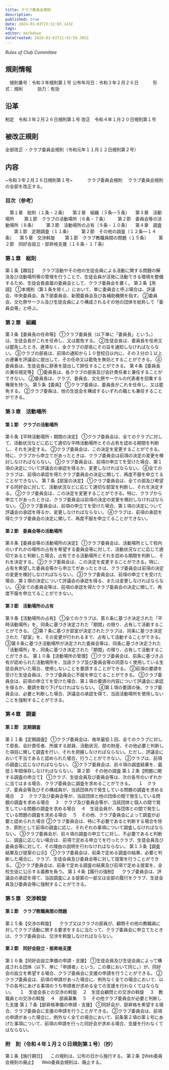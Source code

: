 ```yaml
---
title: クラブ委員会規則
description: 
published: true
date: 2024-03-03T23:32:03.143Z
tags: 
editor: markdown
dateCreated: 2024-03-03T21:42:59.305Z
---
```


*Rules of Club Committee*
## 規則情報
&emsp;規則番号：令和３年規則第１号
公布年月日：令和３年２月２６日
　　　形式：規則
　　　効力：有効
## 沿革
制定　令和３年２月２６日規則第１号
改正　令和４年１月２０日規則第１号
## 被改正規則
全部改正
・クラブ委員会規則（令和元年１１月１２日規則第２号）
## 内容
~令和３年２月２６日規則第１号~
　　　クラブ委員会規則
　クラブ委員会規則の全部を改正する。
### 目次（参考）
&emsp;第１章　総則（１条・２条）
　第２章　組織（３条―５条）
　第３章　活動場所
　　第１節　クラブの活動場所（６条・７条）
　　第２節　委員会等の活動場所（８条）
　　第３節　活動場所の占有（９条・１０条）
　第４章　調査
　　第１節　定期調査（１１条）
　　第２節　その他の調査（１２条―１４条）
　第５章　交渉斡旋
　　第１節　クラブ教職員間の問題（１５条）
　　第２節　同好会設立・部昇格支援（１６条・１７条）
### 第１章　総則
第１条【趣旨】
　クラブ活動やその他の生徒会員による活動に関する問題の解決及び活動場所等の管理を行うことで、生徒会員が活発に活動できる環境を整備するため、生徒会長直属の委員会として、クラブ委員会を置く。
第２条【用語】
①本規則（第１条を除く。）において、単に委員会と呼ぶ場合は、評議会、中央委員会、各下部委員会、新聞委員会及び各補助機関を指す。
②委員会、文化祭サークル及び生徒会員により構成されるその他の団体を総称して「委員会等」と呼ぶ。
### 第２章　組織
第３条【委員長の任命等】
①クラブ委員長（以下単に「委員長」という。）は、生徒会長がこれを任命し、又は罷免する。
②生徒会長は、委員長を任命又は罷免したとき、遅滞なく、全クラブの部長にその旨を通知しなければならない。
③クラブの部長は、前項の通知から１０登校日以内に、その３分の１以上の連署を評議会に提出して、その任命又は罷免を無効とすることができる。
④委員長は、生徒会長に辞表を提出して辞任することができる。
第４条【委員長の兼任規定等】
①委員長は、各クラブの部長及び会計責任者と兼任することができない。
②委員長は、クラブ、委員会、文化祭サークルの代表者を招集する権限を持つ。
第５条【委員】
①クラブ委員は、委員長がこれを任命し、又は罷免する。
②クラブ委員は、他の生徒会を構成するいずれの職とも兼任することができる。
### 第３章　活動場所
#### 第１節　クラブの活動場所
第６条【平時活動場所・期間の決定】
①クラブ委員会は、全てのクラブに対して、活動状況などに応じて適切な平時活動場所とその占有を認める期間を判断し、それを決定する。
②クラブ委員会は、この決定を変更することができる。特に、クラブから申立てがあったときは、クラブ委員会は前項の決定の変更を検討しなければならない。
③クラブ委員会は、前項の申立てを受けた場合、第１項の決定について評議会の承認を得るか、変更しなければならない。
④全てのクラブは、前項の承認を得たクラブ委員会の決定に関して、再度不服を申立てることができない。
第７条【部室の決定】
①クラブ委員会は、全ての部及び希望する同好会に対して、活動状況などに応じて適切な部室を判断し、それを決定する。
②クラブ委員会は、この決定を変更することができる。特に、クラブから申立てがあったときは、クラブ委員会は前項の決定の変更を検討しなければならない。
③クラブ委員会は、前項の申立てを受けた場合、第１項の決定について評議会の承認を得るか、変更しなければならない。
④クラブは、前項の承認を得たクラブ委員会の決定に関して、再度不服を申立てることができない。
#### 第２節　委員会等の活動場所
第８条【委員会等の活動場所の決定】
①クラブ委員会は、活動場所として校内のいずれかの場所の占有を希望する委員会等に対して、活動状況などに応じて適切であると判断した場合、占有できる活動場所とそれを認める期間を判断し、それを決定する。
②クラブ委員会は、この決定を変更することができる。特に、占有を希望した委員会等から申立てがあったときは、クラブ委員会は前項の決定の変更を検討しなければならない。
③クラブ委員会は、前項の申立てを受けた場合、第１項の決定について評議会の承認を得る、または変更しなければならない。
④全ての委員会等は、前項の承認を得たクラブ委員会の決定に関して、再度不服を申立てることができない。
#### 第３節　活動場所の占有
第９条【活動場所の占有】
①全てのクラブは、第６条に基づき決定された「平時活動場所」を、同条に基づき決定された「期間」の限り、占有して活動することができる。
②第７条に基づき部室が決定されたクラブは、同条に基づき決定された「部室」を、その変更が行われるまで、占有して活動することができる。
③第８条に基づき活動場所が決定された委員会等は、同条に基づき決定された「活動場所」を、同条に基づき決定された「期間」の限り、占有して活動することができる。
第１０条【活動場所の管理】
①クラブ委員会は、前条に基づき占有が認められた活動場所を、当該クラブ及び委員会等の同意なく使用している生徒会員がいた場合、使用しないことを要請することができる。
②前項の要請を受けた生徒会員は、クラブ委員会に不服を申立てることができる。
③クラブ委員会は、前項の申立てを受けた場合、第１項の要請の内容について評議会に承認を得るか、要請を取り下げなければならない。
④第１項の要請の後、クラブ委員会は、必要と判断した場合、評議会の承認を得て、当該活動場所を使用しないことを強制することができる。
### 第４章　調査
#### 第１節　定期調査
第１１条【定期調査】
①クラブ委員会は、毎年最低１回、全てのクラブに対して部長、会計責任者、所属する部員、活動状況、部の財産、その他必要と判断した項目に関して調査を行い、それを把握しなければならない。ただし、評議会において不当であると認められた場合、行うことができない。
②クラブは、前項の調査に応じなければならない。
③クラブ委員会は、前々項の調査結果を、最低１年間保存しなければならない。
第２節　その他の調査
第１２条【問題に関する調査の申立て】
①クラブ、生徒会員及び委員会等は、次の各号のいずれかに当てはまる場合、クラブ委員会に調査を求めることができる。
　１　クラブ、委員会等及びその構成員が、当該団体内で発生している問題の調査を求める場合
　２　クラブ及び委員会等が、当該団体と他の団体の間で発生している問題の調査を求める場合
　３　クラブ及び委員会等が、当該団体と個人の間で発生している問題の調査を求める場合
　４　生徒会員が、各団体との間で発生している問題の調査を求める場合
　５　その他、クラブ委員会によって調査が必要と認められた場合
②クラブ委員会は、特に不必要であると判断する場合を除き、原則として前項の調査に応じ、それぞれの事項について調査しなければならない。
③クラブ委員会が、前々項の調査の申立てに対し、不必要であると判断し、調査に応じない場合は、前項で定める申立てを行ったクラブ、生徒会員及び委員会等に対して、その理由の説明を行わなければならない。
第１３条【調査結果及び提案の公示】
①クラブ委員会は、前条で定める調査の結果、必要と判断した場合に、クラブ、生徒会員及び委員会等に対して提案を行うことができる。
②クラブ委員会は、前条で定める調査の結果及び前項で定める提案を、全校生徒に公示する義務を負う。
第１４条【履行の強制】
　クラブ委員会は、評議会の承認を得て、当該調査による提案の一部又は全部の履行をクラブ、生徒会員及び委員会等に強制することができる。
### 第５章　交渉斡旋
#### 第１節　クラブ教職員間の問題
第１５条【交渉の斡旋】
　クラブ又はクラブの部員が、顧問その他の教職員に対してクラブ活動に関する要求をするに当たって、クラブ委員会に申立てたときは、クラブ委員会は、交渉を斡旋しなければならない。
#### 第２節　同好会設立・部昇格支援
第１６条【同好会設立準備の申請・支援】
①生徒会員及び生徒会員によって構成される団体（以下、単に「申請者」という。この章において同じ。）が、同好会の設立を希望する場合、クラブ委員会に支援の申請を行うことができる。
②クラブ委員会は、前項の申請があった場合に、例外なく全ての場合において、以下の各号にあげる事項のうち申請者が求める全ての支援を行わなくてはならない。
　１　生徒会長との交渉の斡旋
　２　生徒会顧問との交渉の斡旋
　３　教職員との交渉の斡旋
　４　部員募集
　５　その他クラブ委員会が必要と判断した支援
第１７条【部昇格準備の申請・支援】
①同好会が、部昇格を希望する場合、クラブ委員会に支援の申請を行うことができる。
②クラブ委員会は、前項の申請があった場合に、例外なく全ての場合において、前条第２項の第１号にあげた事項について、前項の申請を行った同好会が求める場合、支援を行わなくてはならない。
### 附　則（令和４年１月２０日規則第１号）（抄）
第１条【施行期日】
　この規則は、公布の日から施行する。
第２条【Web委員会規則の廃止】
　Web委員会規則は、廃止する。
